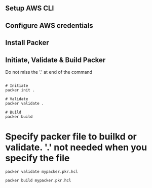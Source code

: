 ## Setup AWS CLI

## Configure AWS credentials

## Install Packer

## Initiate, Validate & Build Packer
Do not miss the '.' at end of the command
```

# Initiate 
packer init .

# Validate
packer validate .

# Build
packer build 

```

# Specify packer file to builkd or validate. '.' not needed when you specify the file
```
packer validate mypacker.pkr.hcl

packer build mypacker.pkr.hcl
```
